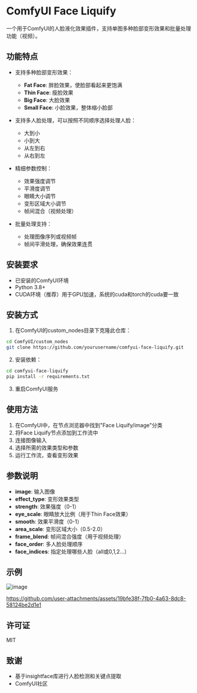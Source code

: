 # ComfyUI Face Liquify

一个用于ComfyUI的人脸液化效果插件，支持单图多种脸部变形效果和批量处理功能（视频）。

## 功能特点

- 支持多种脸部变形效果：
  - **Fat Face**: 胖脸效果，使脸部看起来更饱满
  - **Thin Face**: 瘦脸效果
  - **Big Face**: 大脸效果
  - **Small Face**: 小脸效果，整体缩小脸部

- 支持多人脸处理，可以按照不同顺序选择处理人脸：
  - 大到小
  - 小到大
  - 从左到右
  - 从右到左

- 精细参数控制：
  - 效果强度调节
  - 平滑度调节
  - 眼睛大小调节
  - 变形区域大小调节
  - 帧间混合（视频处理）

- 批量处理支持：
  - 处理图像序列或视频帧
  - 帧间平滑处理，确保效果连贯

## 安装要求

- 已安装的ComfyUI环境
- Python 3.8+
- CUDA环境（推荐）用于GPU加速，系统的cuda和torch的cuda要一致

## 安装方式

1. 在ComfyUI的custom_nodes目录下克隆此仓库：

```bash
cd ComfyUI/custom_nodes
git clone https://github.com/yourusername/comfyui-face-liquify.git
```

2. 安装依赖：

```bash
cd comfyui-face-liquify
pip install -r requirements.txt
```

3. 重启ComfyUI服务

## 使用方法

1. 在ComfyUI中，在节点浏览器中找到"Face Liquify/image"分类
2. 将Face Liquify节点添加到工作流中
3. 连接图像输入
4. 选择所需的效果类型和参数
5. 运行工作流，查看变形效果

## 参数说明

- **image**: 输入图像
- **effect_type**: 变形效果类型
- **strength**: 效果强度（0-1）
- **eye_scale**: 眼睛放大比例（用于Thin Face效果）
- **smooth**: 效果平滑度（0-1）
- **area_scale**: 变形区域大小（0.5-2.0）
- **frame_blend**: 帧间混合强度（用于视频处理）
- **face_order**: 多人脸处理顺序
- **face_indices**: 指定处理哪些人脸（all或0,1,2...）

## 示例
![image](https://github.com/user-attachments/assets/58784783-1b03-4de6-898f-1860c51dd5d7)


https://github.com/user-attachments/assets/19bfe38f-7fb0-4a63-8dc8-58124be2d1e1



## 许可证

MIT

## 致谢

- 基于insightface库进行人脸检测和关键点提取
- ComfyUI社区 
